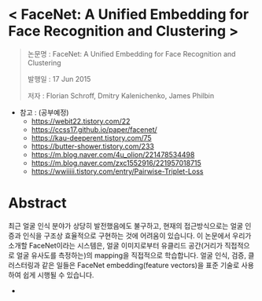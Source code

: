 < FaceNet: A Unified Embedding for Face Recognition and Clustering >
=================================================================

> 논문명 : FaceNet: A Unified Embedding for Face Recognition and Clustering
>
> 발행일 : 17 Jun 2015
>
> 저자 : Florian Schroff, Dmitry Kalenichenko, James Philbin

* 참고 : (공부예정)
  - https://webit22.tistory.com/22
  - https://ccss17.github.io/paper/facenet/
  - https://kau-deeperent.tistory.com/75
  - https://butter-shower.tistory.com/233
  - https://m.blog.naver.com/4u_olion/221478534498
  - https://m.blog.naver.com/zxc1552916/221957018715
  - https://wwiiiii.tistory.com/entry/Pairwise-Triplet-Loss
  

# Abstract

최근 얼굴 인식 분야가 상당히 발전했음에도 불구하고, 현재의 접근방식으로는 얼굴 인증과 인식을 구조상 효율적으로 구현하는 것에 어려움이 있습니다.
이 논문에서 우리가 소개할 FaceNet이라는 시스템은, 얼굴 이미지로부터 유클리드 공간(거리가 직접적으로 얼굴 유사도를 측정하는)의 mapping을 직접적으로 학습합니다.
얼굴 인식, 검증, 클러스터링과 같은 일들은 FaceNet embedding(feature vectors)을 표준 기술로 사용하여 쉽게 시행될 수 있습니다.

* 
